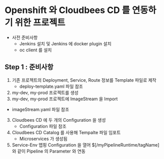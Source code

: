 # Openshift 와 Cloudbees CD 를 연동하기 위한 프로젝트

- 사전 준비사항 
  - Jenkins 설치 및 Jenkins 에 docker plugin 설치
  - oc client 를 설치
 
## Step 1 : 준비사항

1. 기존 프로젝트의 Deployment, Service, Route 정보를 Template 파일로 제작
   - deploy-template.yaml 파일 참조
2. my-dev, my-prod 프로젝트를 생성
3.  my-dev, my-prod 프로젝트에 ImageStream 을 Import
   - imageStream.yaml 파일 참조
3. Cloudbees CD 에 두 개의 Configuration 을 생성
   - Configuration 파일 참조
4. Cloudbees CD Catalog 를 사용해  Tempalte 파일 임포트
   - Microservices 가 생성됨
5. Service-Env 맵핑 Configuration 을 열어 $[/myPipelineRuntime/tagName] 와 같이 Pipeline 의 Parameter 와 연동

